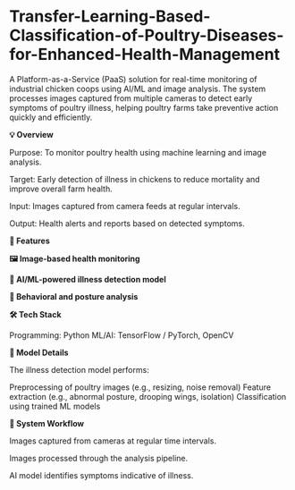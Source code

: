 # Transfer-Learning-Based-Classification-of-Poultry-Diseases-for-Enhanced-Health-Management
A Platform-as-a-Service (PaaS) solution for real-time monitoring of industrial chicken coops using AI/ML and image analysis. The system processes images captured from multiple cameras to detect early symptoms of poultry illness, helping poultry farms take preventive action quickly and efficiently.

**💡 Overview**

Purpose: To monitor poultry health using machine learning and image analysis.

Target: Early detection of illness in chickens to reduce mortality and improve overall farm health.

Input: Images captured from camera feeds at regular intervals.

Output: Health alerts and reports based on detected symptoms.

**🚀 Features**

**🖼️ Image-based health monitoring**

**🧠 AI/ML-powered illness detection model**

**🐔 Behavioral and posture analysis**

**🛠️ Tech Stack**

Programming: Python
ML/AI: TensorFlow / PyTorch, OpenCV

**🤖 Model Details**

The illness detection model performs:

Preprocessing of poultry images (e.g., resizing, noise removal)
Feature extraction (e.g., abnormal posture, drooping wings, isolation)
Classification using trained ML models

**📸 System Workflow**

Images captured from cameras at regular time intervals.

Images processed through the analysis pipeline.

AI model identifies symptoms indicative of illness.

